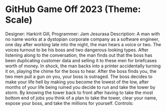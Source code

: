 # GitHub Game Off 2023 (Theme: Scale)
Designer: Harkirit Gill,
Programmer: Jam Jesurasa
Description: A man with no name works at a dystopian corporate company as a software engineer, one day after working late into the night, the man hears a voice or two. The voices turnout to be his boss and two dangerous looking types. After listening along to the conversation, the man finds out that the boss has been duplicating customer data and selling it to these men for briefcases worth of money. In shock, the man backs into a printer accidentally turning it on, playing the chime for the boss to hear. After the boss finds you, the two men pull a gun on you, your boss is outraged. The boss decides to make your life hell by making you become the lowest of the low, after months of your life being ruined you decide to run and take the tower by storm. By knowing the tower back to front after having to take the most bottom end of jobs you think of a plan to take the tower, clear your name, expose your boss, and take the millions for yourself. 
Controls:
